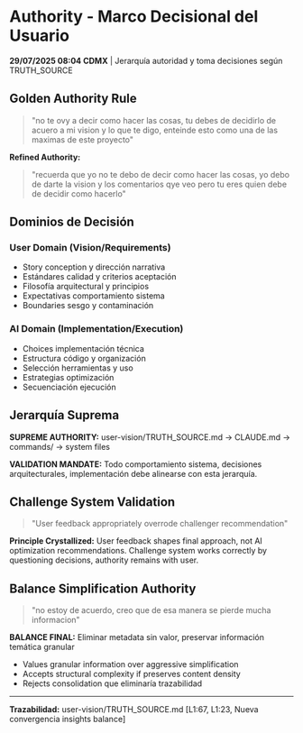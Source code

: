 # Authority - Marco Decisional del Usuario

**29/07/2025 08:04 CDMX** | Jerarquía autoridad y toma decisiones según TRUTH_SOURCE

## Golden Authority Rule

> "no te ovy a decir como hacer las cosas, tu debes de decidirlo de acuero a mi vision y lo que te digo, enteinde esto como una de las maximas de este proyecto"

**Refined Authority:**
> "recuerda que yo no te debo de decir como hacer las cosas, yo debo de darte la vision y los comentarios qye veo pero tu eres quien debe de decidir como hacerlo"

## Dominios de Decisión

### User Domain (Vision/Requirements)
- Story conception y dirección narrativa
- Estándares calidad y criterios aceptación
- Filosofía arquitectural y principios
- Expectativas comportamiento sistema
- Boundaries sesgo y contaminación

### AI Domain (Implementation/Execution)
- Choices implementación técnica
- Estructura código y organización
- Selección herramientas y uso
- Estrategias optimización
- Secuenciación ejecución

## Jerarquía Suprema

**SUPREME AUTHORITY:** user-vision/TRUTH_SOURCE.md → CLAUDE.md → commands/ → system files

**VALIDATION MANDATE:** Todo comportamiento sistema, decisiones arquitecturales, implementación debe alinearse con esta jerarquía.

## Challenge System Validation

> "User feedback appropriately overrode challenger recommendation"

**Principle Crystallized:** User feedback shapes final approach, not AI optimization recommendations. Challenge system works correctly by questioning decisions, authority remains with user.

## Balance Simplification Authority

> "no estoy de acuerdo, creo que de esa manera se pierde mucha informacion"

**BALANCE FINAL:** Eliminar metadata sin valor, preservar información temática granular
- Values granular information over aggressive simplification
- Accepts structural complexity if preserves content density
- Rejects consolidation que eliminaría trazabilidad

---
**Trazabilidad:** user-vision/TRUTH_SOURCE.md [L1:67, L1:23, Nueva convergencia insights balance]